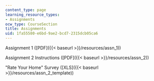 ```yaml
---
content_type: page
learning_resource_types:
- Assignments
ocw_type: CourseSection
title: Assignments
uid: 1fa55580-e6bd-9ae2-bcd7-2315dcb05ca6
---
```


Assignment 1 ([PDF]({{< baseurl >}}/resources/assn_1))

Assignment 2 Instructions ([PDF]({{< baseurl >}}/resources/assn_2))

"Rate Your Home" Survey ([XLS]({{< baseurl >}}/resources/assn_2_template))